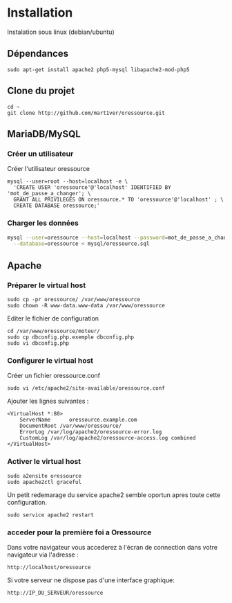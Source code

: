 
# Installation
Instalation sous linux (debian/ubuntu)

## Dépendances
```shell
sudo apt-get install apache2 php5-mysql libapache2-mod-php5
```

## Clone du projet
```shell
cd ~
git clone http://github.com/mart1ver/oressource.git
```

## MariaDB/MySQL
### Créer un utilisateur

Créer l'utilisateur oressource

```shell
mysql --user=root --host=localhost -e \
  'CREATE USER 'oressource'@'localhost' IDENTIFIED BY 'mot_de_passe_a_changer'; \
  GRANT ALL PRIVILEGES ON oressource.* TO 'oressource'@'localhost' ; \
  CREATE DATABASE oressource;'
```

### Charger les données

```bash
mysql --user=oressource --host=localhost --password=mot_de_passe_a_changer \
  --database=oressource < mysql/oressource.sql
```

## Apache
### Préparer le virtual host

```shell
sudo cp -pr oressource/ /var/www/oressource
sudo chown -R www-data.www-data /var/www/oressource
```

Editer le fichier de configuration

```shell
cd /var/www/oressource/moteur/
sudo cp dbconfig.php.exemple dbconfig.php
sudo vi dbconfig.php
```

### Configurer le virtual host

Créer un fichier oressource.conf

`sudo vi /etc/apache2/site-available/oressource.conf `

Ajouter les lignes suivantes :

```
<VirtualHost *:80>
    ServerName      oressource.example.com
    DocumentRoot /var/www/oressource/
    ErrorLog /var/log/apache2/oressource-error.log
    CustomLog /var/log/apache2/oressource-access.log combined
</VirtualHost>
```

### Activer le virtual host

```shell
sudo a2ensite oressource
sudo apache2ctl graceful
```
Un petit redemarage du service apache2 semble oportun apres toute cette configuration.
```shell
sudo service apache2 restart
```
### acceder pour la première foi a Oressource

Dans votre navigateur vous accederez à l'écran de connection dans votre navigateur via l'adresse :
```shell
http://localhost/oressource
```
Si votre serveur ne dispose pas d'une interface graphique:
```shell
http://IP_DU_SERVEUR/oressource
```
